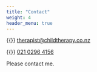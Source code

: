 ```yaml
---
title: "Contact"
weight: 4
header_menu: true
---
```


{{<icon class="fa fa-envelope">}}&nbsp;[therapist@childtherapy.co.nz](mailto:therapist@your-domain.co.nz)

{{<icon class="fa fa-phone">}}&nbsp;[021 0296 4156](tel:+642102964156)

Please contact me.
